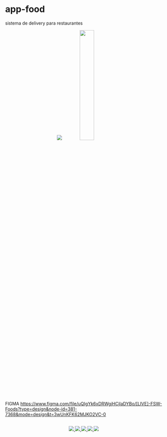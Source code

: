 # app-food
sistema de delivery para restaurantes

<p align="center">

  <img src="https://github.com/bruno-silverio/app-food/assets/27282770/bd3b7324-23fc-4a40-894f-9d6c7b9dd9c1">

  <img src="https://github.com/bruno-silverio/app-food/assets/27282770/580bf843-5360-4a9a-9a92-7771deacfc1e" width="30%" height="30%">
  
</p>

FIGMA
 https://www.figma.com/file/uQIgYk6xDRWgjHCjlaDYBo/[LIVE]-FSW-Foods?type=design&node-id=381-7368&mode=design&t=3wUnKFK62MJKO2VC-0


##
<p align="center">
  <a href="https://skillicons.dev">
    <img src="https://skillicons.dev/icons?i=react" />
    <img src="https://skillicons.dev/icons?i=nextjs" />
    <img src="https://skillicons.dev/icons?i=ts" />
    <img src="https://skillicons.dev/icons?i=postgres" />
    <img src="https://skillicons.dev/icons?i=tailwind" />
  </a>
</p>
